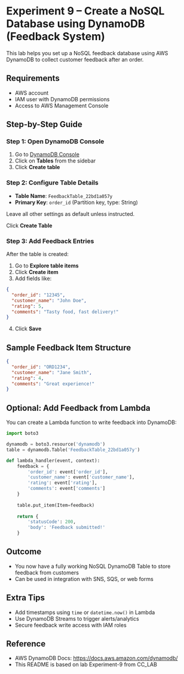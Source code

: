 # Experiment 9 – Create a NoSQL Database using DynamoDB (Feedback System)

This lab helps you set up a NoSQL feedback database using AWS DynamoDB to collect customer feedback after an order.

## Requirements

- AWS account
- IAM user with DynamoDB permissions
- Access to AWS Management Console

## Step-by-Step Guide

### Step 1: Open DynamoDB Console

1. Go to [DynamoDB Console](https://console.aws.amazon.com/dynamodb/)
2. Click on **Tables** from the sidebar
3. Click **Create table**

### Step 2: Configure Table Details

- **Table Name**: `FeedbackTable_22bd1a057y`
- **Primary Key**: `order_id` (Partition key, type: String)

Leave all other settings as default unless instructed.

Click **Create Table**

### Step 3: Add Feedback Entries

After the table is created:

1. Go to **Explore table items**
2. Click **Create item**
3. Add fields like:

```json
{
  "order_id": "12345",
  "customer_name": "John Doe",
  "rating": 5,
  "comments": "Tasty food, fast delivery!"
}
```

4. Click **Save**

## Sample Feedback Item Structure

```json
{
  "order_id": "ORD1234",
  "customer_name": "Jane Smith",
  "rating": 4,
  "comments": "Great experience!"
}
```

## Optional: Add Feedback from Lambda

You can create a Lambda function to write feedback into DynamoDB:

```python
import boto3

dynamodb = boto3.resource('dynamodb')
table = dynamodb.Table('FeedbackTable_22bd1a057y')

def lambda_handler(event, context):
    feedback = {
        'order_id': event['order_id'],
        'customer_name': event['customer_name'],
        'rating': event['rating'],
        'comments': event['comments']
    }
    
    table.put_item(Item=feedback)
    
    return {
        'statusCode': 200,
        'body': 'Feedback submitted!'
    }
```

## Outcome

- You now have a fully working NoSQL DynamoDB Table to store feedback from customers
- Can be used in integration with SNS, SQS, or web forms

## Extra Tips

- Add timestamps using `time` or `datetime.now()` in Lambda
- Use DynamoDB Streams to trigger alerts/analytics
- Secure feedback write access with IAM roles

## Reference

- AWS DynamoDB Docs: https://docs.aws.amazon.com/dynamodb/
- This README is based on lab Experiment-9 from CC_LAB